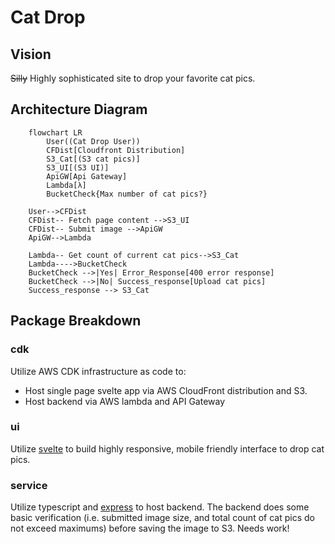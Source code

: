 # Cat Drop
## Vision
~~Silly~~ Highly sophisticated site to drop your favorite cat pics.

## Architecture Diagram
```mermaid
    flowchart LR
        User((Cat Drop User))
        CFDist[Cloudfront Distribution]
        S3_Cat[(S3 cat pics)]
        S3_UI[(S3 UI)]
        ApiGW[Api Gateway]
        Lambda[λ]
        BucketCheck{Max number of cat pics?}

    User-->CFDist
    CFDist-- Fetch page content -->S3_UI
    CFDist-- Submit image -->ApiGW
    ApiGW-->Lambda

    Lambda-- Get count of current cat pics-->S3_Cat
    Lambda---->BucketCheck
    BucketCheck -->|Yes| Error_Response[400 error response]
    BucketCheck -->|No| Success_response[Upload cat pics]
    Success_response --> S3_Cat
```

## Package Breakdown
### **cdk**
Utilize AWS CDK infrastructure as code to:
* Host single page svelte app via AWS CloudFront distribution and S3.
* Host backend via AWS lambda and API Gateway

### **ui**
Utilize [svelte](https://svelte.dev/docs) to build highly responsive, mobile friendly interface to drop cat pics.

### **service**
Utilize typescript and [express](https://www.npmjs.com/package/express) to host backend. The backend does some basic verification (i.e. submitted image size, and total count of cat pics do not exceed maximums) before saving the image to S3. Needs work!
